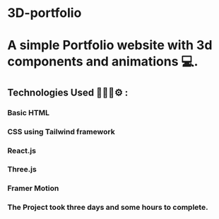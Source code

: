 ﻿# 3D-portfolio
# A simple Portfolio website with 3d components and animations 💻.
<h2>Technologies Used 👩🏿‍💻⚙ :</h2>
<h3>Basic HTML </h3>
<h3>CSS using Tailwind framework </h3>
<h3>React.js </h3>
<h3>Three.js </h3>
<h3>Framer Motion </h3>
<h3>The Project took three days and some hours to complete.</h3>
